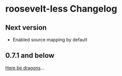 # roosevelt-less Changelog

## Next version

- Enabled source mapping by default

## 0.7.1 and below

[Here be dragons](https://en.wikipedia.org/wiki/Here_be_dragons)...
